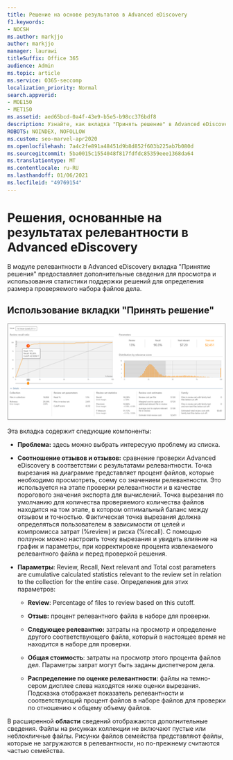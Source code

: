 ```yaml
---
title: Решение на основе результатов в Advanced eDiscovery
f1.keywords:
- NOCSH
ms.author: markjjo
author: markjjo
manager: laurawi
titleSuffix: Office 365
audience: Admin
ms.topic: article
ms.service: O365-seccomp
localization_priority: Normal
search.appverid:
- MOE150
- MET150
ms.assetid: aed65bcd-0a4f-43e9-b5e5-b98cc376bdf8
description: Узнайте, как вкладка "Принять решение" в Advanced eDiscovery предоставляет данные, которые помогут определить правильный размер набора файлов дела для проверки.
ROBOTS: NOINDEX, NOFOLLOW
ms.custom: seo-marvel-apr2020
ms.openlocfilehash: 7a4c2fe891a48451d9b8d852f603b225ab7b080d
ms.sourcegitcommit: 5ba0015c1554048f817fdfdc85359eee1368da64
ms.translationtype: MT
ms.contentlocale: ru-RU
ms.lasthandoff: 01/06/2021
ms.locfileid: "49769154"
---
```

# <a name="decisions-based-on-relevance-results-in-advanced-ediscovery"></a>Решения, основанные на результатах релевантности в Advanced eDiscovery
  
В модуле релевантности в Advanced eDiscovery вкладка "Принятие решения" предоставляет дополнительные сведения для просмотра и использования статистики поддержки решений для определения размера проверяемого набора файлов дела.
  
## <a name="using-the-decide-tab"></a>Использование вкладки "Принять решение"

!["Релевантность" > "Решение"](../media/f32fed89-f3b5-404a-90c7-ea25d2eb58a9.png)
  
Эта вкладка содержит следующие компоненты:
  
- **Проблема:** здесь можно выбрать интересуую проблему из списка.

- **Соотношение отзывов и отзывов:** сравнение проверки Advanced eDiscovery в соответствии с результатами релевантности. Точка вырезания на диаграмме представляет процент файлов, которые необходимо просмотреть, соему со значением релевантности. Это используется на этапе проверки релевантности и в качестве порогового значения экспорта для вычислений. Точка вырезания по умолчанию для количества проверяемого количества файлов находится на том этапе, в котором оптимальный баланс между отзывом и точностью. Фактическая точка вырезания должна определяться пользователем в зависимости от целей и компромисса затрат (%review) и риска (%recall). С помощью ползунок можно настроить точку вырезания и увидеть влияние на график и параметры, при корректировке процента извлекаемого релевантного файла и перед проверкой решения.

- **Параметры**: Review, Recall, Next relevant and Total cost parameters are cumulative calculated statistics relevant to the review set in relation to the collection for the entire case. Определения для этих параметров:

  - **Review**: Percentage of files to review based on this cutoff.

  - **Отзыв:** процент релевантного файла в наборе для проверки.

  - **Следующее релевантно:** затраты на просмотр и определение другого соответствующего файла, который в настоящее время не находится в наборе для проверки.

  - **Общая стоимость**: затраты на просмотр этого процента файлов дел. Параметры затрат могут быть заданы диспетчером дела.

  - **Распределение по оценке релевантности:** файлы на темно-сером дисплее слева находятся ниже оценки вырезания. Подсказка отображает показатель релевантности и соответствующий процент файлов в наборе файлов для проверки по отношению к общему объему файлов.

В расширенной **области** сведений отображаются дополнительные сведения. Файлы на рисунках коллекции не включают пустые или неблокличные файлы. Рисунки файлов семейства представляют файлы, которые не загружаются в релевантности, но по-прежнему считаются частью семейства.
